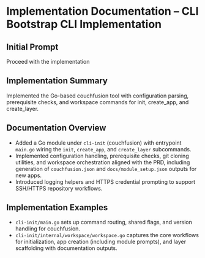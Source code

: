 # Implementation Documentation – CLI Bootstrap CLI Implementation

## Initial Prompt
Proceed with the implementation

## Implementation Summary
Implemented the Go-based couchfusion tool with configuration parsing, prerequisite checks, and workspace commands for init, create_app, and create_layer.

## Documentation Overview
- Added a Go module under `cli-init` (couchfusion) with entrypoint `main.go` wiring the `init`, `create_app`, and `create_layer` subcommands.
- Implemented configuration handling, prerequisite checks, git cloning utilities, and workspace orchestration aligned with the PRD, including generation of `couchfusion.json` and `docs/module_setup.json` outputs for new apps.
- Introduced logging helpers and HTTPS credential prompting to support SSH/HTTPS repository workflows.

## Implementation Examples
- `cli-init/main.go` sets up command routing, shared flags, and version handling for couchfusion.
- `cli-init/internal/workspace/workspace.go` captures the core workflows for initialization, app creation (including module prompts), and layer scaffolding with documentation outputs.
